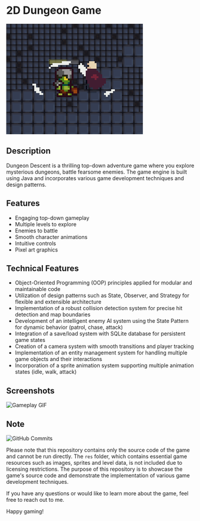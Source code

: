 # 2D Dungeon Game


![Game Screenshot](DungeonDecentScreen.png)

## Description

Dungeon Descent is a thrilling top-down adventure game where you explore mysterious dungeons, battle fearsome enemies. The game engine is built using Java and incorporates various game development techniques and design patterns.

## Features

- Engaging top-down gameplay
- Multiple levels to explore
- Enemies to battle
- Smooth character animations
- Intuitive controls
- Pixel art graphics

## Technical Features

- Object-Oriented Programming (OOP) principles applied for modular and maintainable code
- Utilization of design patterns such as State, Observer, and Strategy for flexible and extensible architecture
- Implementation of a robust collision detection system for precise hit detection and map boundaries
- Development of an intelligent enemy AI system using the State Pattern for dynamic behavior (patrol, chase, attack)
- Integration of a save/load system with SQLite database for persistent game states
- Creation of a camera system with smooth transitions and player tracking
- Implementation of an entity management system for handling multiple game objects and their interactions
- Incorporation of a sprite animation system supporting multiple animation states (idle, walk, attack)

## Screenshots

![Gameplay GIF](DungeonDecentGif.gif)

## Note
![GitHub Commits](https://img.shields.io/github/commit-activity/y/999Marius/Dungeon-Decent)

Please note that this repository contains only the source code of the game and cannot be run directly. The `res` folder, which contains essential game resources such as images, sprites and level data, is not included due to licensing restrictions. The purpose of this repository is to showcase the game's source code and demonstrate the implementation of various game development techniques.

If you have any questions or would like to learn more about the game, feel free to reach out to me.

Happy gaming!
